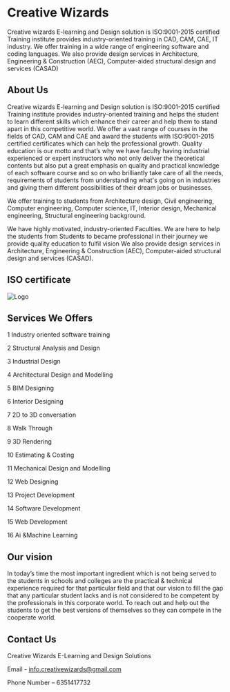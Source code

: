 
# Creative Wizards

Creative wizards E-learning and Design solution is ISO:9001-2015 certified Training institute provides industry-oriented training in CAD, CAM, CAE, IT industry. We offer training in a 
wide range of engineering software and coding languages. We also provide design services in Architecture, Engineering & Construction (AEC), Computer-aided structural design and 
services (CASAD)

## About Us

Creative wizards E-learning and Design solution is ISO:9001-2015 certified Training institute 
provides industry-oriented training and helps the student to learn different skills which 
enhance their career and help them to stand apart in this competitive world. We offer a 
vast range of courses in the fields of CAD, CAM and CAE and award the students with 
ISO:9001-2015 certified certificates which can help the professional growth. Quality 
education is our motto and that’s why we have faculty having industrial experienced or 
expert instructors who not only deliver the theoretical contents but also put a great 
emphasis on quality and practical knowledge of each software course and so on who 
brilliantly take care of all the needs, requirements of students from understanding what's 
going on in industries and giving them different possibilities of their dream jobs or 
businesses.

We offer training to students from Architecture design, Civil engineering, Computer 
engineering, Computer science, IT, Interior design, Mechanical engineering, Structural 
engineering background.

We have highly motivated, industry-oriented Faculties. We are here to help the students from 
Students to became professional in their journey we provide quality education to fulfil vision
We also provide design services in Architecture, Engineering & Construction (AEC), 
Computer-aided structural design and services (CASAD).

## ISO certificate

![Logo](https://raw.githubusercontent.com/nandpalmohit/creative-wizards.github.io/main/assets/img/iso.png)


## Services We Offers

1	Industry oriented software training

2	Structural Analysis and Design 

3	Industrial Design

4	Architectural Design and Modelling 

5	BIM Designing	

6	Interior Designing

7	2D to 3D conversation

8	Walk Through

9	3D Rendering

10	Estimating & Costing

11	Mechanical Design and Modelling 

12	Web Designing

13	Project Development

14	Software Development

15	Web Development

16	Ai &Machine Learning


## Our vision

In today’s time the most important ingredient which is not being served to the students 
in schools and colleges are the practical & technical experience required for that 
particular field and that our vision to fill the gap that any particular student lacks and is 
not considered to be competent by the professionals in this corporate world. To reach 
out and help out the students to get the best versions of themselves so they can compete 
in the cooperate world.


## Contact Us

Creative Wizards E-Learning and Design Solutions

Email - info.creativewizards@gmail.com

Phone Number – 6351417732
